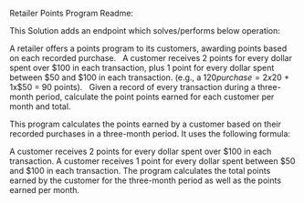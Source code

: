 Retailer Points Program Readme:

This Solution adds an endpoint which solves/performs below operation:

A retailer offers a points program to its customers, awarding points based on each recorded purchase.
 
A customer receives 2 points for every dollar spent over $100 in each transaction, plus 1 point for every
dollar spent between $50 and $100 in each transaction.
(e.g., a $120 purchase = 2x$20 + 1x$50 = 90 points).
 
Given a record of every transaction during a three-month period, calculate the point points earned for
each customer per month and total.

This program calculates the points earned by a customer based on their recorded purchases in a three-month period. It uses the following formula:

A customer receives 2 points for every dollar spent over $100 in each transaction.
A customer receives 1 point for every dollar spent between $50 and $100 in each transaction.
The program calculates the total points earned by the customer for the three-month period as well as the points earned per month.